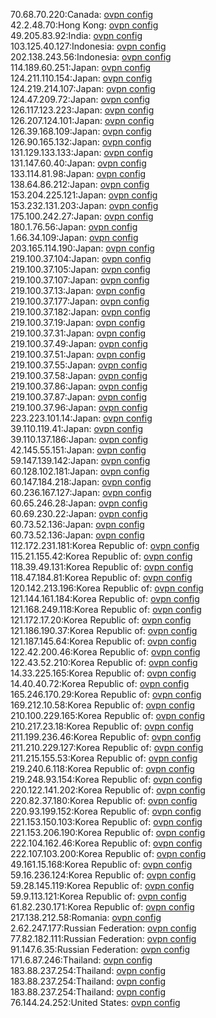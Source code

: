 70.68.70.220:Canada: [ovpn config](vpn/70_68_70_220.ovpn)  
42.2.48.70:Hong Kong: [ovpn config](vpn/42_2_48_70.ovpn)  
49.205.83.92:India: [ovpn config](vpn/49_205_83_92.ovpn)  
103.125.40.127:Indonesia: [ovpn config](vpn/103_125_40_127.ovpn)  
202.138.243.56:Indonesia: [ovpn config](vpn/202_138_243_56.ovpn)  
114.189.60.251:Japan: [ovpn config](vpn/114_189_60_251.ovpn)  
124.211.110.154:Japan: [ovpn config](vpn/124_211_110_154.ovpn)  
124.219.214.107:Japan: [ovpn config](vpn/124_219_214_107.ovpn)  
124.47.209.72:Japan: [ovpn config](vpn/124_47_209_72.ovpn)  
126.117.123.223:Japan: [ovpn config](vpn/126_117_123_223.ovpn)  
126.207.124.101:Japan: [ovpn config](vpn/126_207_124_101.ovpn)  
126.39.168.109:Japan: [ovpn config](vpn/126_39_168_109.ovpn)  
126.90.165.132:Japan: [ovpn config](vpn/126_90_165_132.ovpn)  
131.129.133.133:Japan: [ovpn config](vpn/131_129_133_133.ovpn)  
131.147.60.40:Japan: [ovpn config](vpn/131_147_60_40.ovpn)  
133.114.81.98:Japan: [ovpn config](vpn/133_114_81_98.ovpn)  
138.64.86.212:Japan: [ovpn config](vpn/138_64_86_212.ovpn)  
153.204.225.121:Japan: [ovpn config](vpn/153_204_225_121.ovpn)  
153.232.131.203:Japan: [ovpn config](vpn/153_232_131_203.ovpn)  
175.100.242.27:Japan: [ovpn config](vpn/175_100_242_27.ovpn)  
180.1.76.56:Japan: [ovpn config](vpn/180_1_76_56.ovpn)  
1.66.34.109:Japan: [ovpn config](vpn/1_66_34_109.ovpn)  
203.165.114.190:Japan: [ovpn config](vpn/203_165_114_190.ovpn)  
219.100.37.104:Japan: [ovpn config](vpn/219_100_37_104.ovpn)  
219.100.37.105:Japan: [ovpn config](vpn/219_100_37_105.ovpn)  
219.100.37.107:Japan: [ovpn config](vpn/219_100_37_107.ovpn)  
219.100.37.13:Japan: [ovpn config](vpn/219_100_37_13.ovpn)  
219.100.37.177:Japan: [ovpn config](vpn/219_100_37_177.ovpn)  
219.100.37.182:Japan: [ovpn config](vpn/219_100_37_182.ovpn)  
219.100.37.19:Japan: [ovpn config](vpn/219_100_37_19.ovpn)  
219.100.37.31:Japan: [ovpn config](vpn/219_100_37_31.ovpn)  
219.100.37.49:Japan: [ovpn config](vpn/219_100_37_49.ovpn)  
219.100.37.51:Japan: [ovpn config](vpn/219_100_37_51.ovpn)  
219.100.37.55:Japan: [ovpn config](vpn/219_100_37_55.ovpn)  
219.100.37.58:Japan: [ovpn config](vpn/219_100_37_58.ovpn)  
219.100.37.86:Japan: [ovpn config](vpn/219_100_37_86.ovpn)  
219.100.37.87:Japan: [ovpn config](vpn/219_100_37_87.ovpn)  
219.100.37.96:Japan: [ovpn config](vpn/219_100_37_96.ovpn)  
223.223.101.14:Japan: [ovpn config](vpn/223_223_101_14.ovpn)  
39.110.119.41:Japan: [ovpn config](vpn/39_110_119_41.ovpn)  
39.110.137.186:Japan: [ovpn config](vpn/39_110_137_186.ovpn)  
42.145.55.151:Japan: [ovpn config](vpn/42_145_55_151.ovpn)  
59.147.139.142:Japan: [ovpn config](vpn/59_147_139_142.ovpn)  
60.128.102.181:Japan: [ovpn config](vpn/60_128_102_181.ovpn)  
60.147.184.218:Japan: [ovpn config](vpn/60_147_184_218.ovpn)  
60.236.167.127:Japan: [ovpn config](vpn/60_236_167_127.ovpn)  
60.65.246.28:Japan: [ovpn config](vpn/60_65_246_28.ovpn)  
60.69.230.22:Japan: [ovpn config](vpn/60_69_230_22.ovpn)  
60.73.52.136:Japan: [ovpn config](vpn/60_73_52_136.ovpn)  
60.73.52.136:Japan: [ovpn config](vpn/60_73_52_136.ovpn)  
112.172.231.181:Korea Republic of: [ovpn config](vpn/112_172_231_181.ovpn)  
115.21.155.42:Korea Republic of: [ovpn config](vpn/115_21_155_42.ovpn)  
118.39.49.131:Korea Republic of: [ovpn config](vpn/118_39_49_131.ovpn)  
118.47.184.81:Korea Republic of: [ovpn config](vpn/118_47_184_81.ovpn)  
120.142.213.196:Korea Republic of: [ovpn config](vpn/120_142_213_196.ovpn)  
121.144.161.184:Korea Republic of: [ovpn config](vpn/121_144_161_184.ovpn)  
121.168.249.118:Korea Republic of: [ovpn config](vpn/121_168_249_118.ovpn)  
121.172.17.20:Korea Republic of: [ovpn config](vpn/121_172_17_20.ovpn)  
121.186.190.37:Korea Republic of: [ovpn config](vpn/121_186_190_37.ovpn)  
121.187.145.64:Korea Republic of: [ovpn config](vpn/121_187_145_64.ovpn)  
122.42.200.46:Korea Republic of: [ovpn config](vpn/122_42_200_46.ovpn)  
122.43.52.210:Korea Republic of: [ovpn config](vpn/122_43_52_210.ovpn)  
14.33.225.165:Korea Republic of: [ovpn config](vpn/14_33_225_165.ovpn)  
14.40.40.72:Korea Republic of: [ovpn config](vpn/14_40_40_72.ovpn)  
165.246.170.29:Korea Republic of: [ovpn config](vpn/165_246_170_29.ovpn)  
169.212.10.58:Korea Republic of: [ovpn config](vpn/169_212_10_58.ovpn)  
210.100.229.165:Korea Republic of: [ovpn config](vpn/210_100_229_165.ovpn)  
210.217.23.18:Korea Republic of: [ovpn config](vpn/210_217_23_18.ovpn)  
211.199.236.46:Korea Republic of: [ovpn config](vpn/211_199_236_46.ovpn)  
211.210.229.127:Korea Republic of: [ovpn config](vpn/211_210_229_127.ovpn)  
211.215.155.53:Korea Republic of: [ovpn config](vpn/211_215_155_53.ovpn)  
219.240.6.118:Korea Republic of: [ovpn config](vpn/219_240_6_118.ovpn)  
219.248.93.154:Korea Republic of: [ovpn config](vpn/219_248_93_154.ovpn)  
220.122.141.202:Korea Republic of: [ovpn config](vpn/220_122_141_202.ovpn)  
220.82.37.180:Korea Republic of: [ovpn config](vpn/220_82_37_180.ovpn)  
220.93.199.152:Korea Republic of: [ovpn config](vpn/220_93_199_152.ovpn)  
221.153.150.103:Korea Republic of: [ovpn config](vpn/221_153_150_103.ovpn)  
221.153.206.190:Korea Republic of: [ovpn config](vpn/221_153_206_190.ovpn)  
222.104.162.46:Korea Republic of: [ovpn config](vpn/222_104_162_46.ovpn)  
222.107.103.200:Korea Republic of: [ovpn config](vpn/222_107_103_200.ovpn)  
49.161.15.168:Korea Republic of: [ovpn config](vpn/49_161_15_168.ovpn)  
59.16.236.124:Korea Republic of: [ovpn config](vpn/59_16_236_124.ovpn)  
59.28.145.119:Korea Republic of: [ovpn config](vpn/59_28_145_119.ovpn)  
59.9.113.121:Korea Republic of: [ovpn config](vpn/59_9_113_121.ovpn)  
61.82.230.171:Korea Republic of: [ovpn config](vpn/61_82_230_171.ovpn)  
217.138.212.58:Romania: [ovpn config](vpn/217_138_212_58.ovpn)  
2.62.247.177:Russian Federation: [ovpn config](vpn/2_62_247_177.ovpn)  
77.82.182.111:Russian Federation: [ovpn config](vpn/77_82_182_111.ovpn)  
91.147.6.35:Russian Federation: [ovpn config](vpn/91_147_6_35.ovpn)  
171.6.87.246:Thailand: [ovpn config](vpn/171_6_87_246.ovpn)  
183.88.237.254:Thailand: [ovpn config](vpn/183_88_237_254.ovpn)  
183.88.237.254:Thailand: [ovpn config](vpn/183_88_237_254.ovpn)  
183.88.237.254:Thailand: [ovpn config](vpn/183_88_237_254.ovpn)  
76.144.24.252:United States: [ovpn config](vpn/76_144_24_252.ovpn)  
